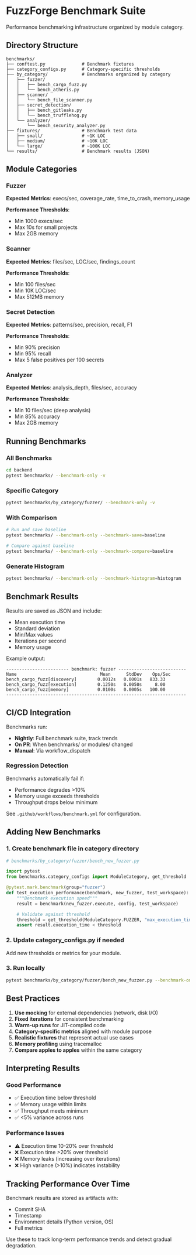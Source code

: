 # FuzzForge Benchmark Suite

Performance benchmarking infrastructure organized by module category.

## Directory Structure

```
benchmarks/
├── conftest.py              # Benchmark fixtures
├── category_configs.py      # Category-specific thresholds
├── by_category/             # Benchmarks organized by category
│   ├── fuzzer/
│   │   ├── bench_cargo_fuzz.py
│   │   └── bench_atheris.py
│   ├── scanner/
│   │   └── bench_file_scanner.py
│   ├── secret_detection/
│   │   ├── bench_gitleaks.py
│   │   └── bench_trufflehog.py
│   └── analyzer/
│       └── bench_security_analyzer.py
├── fixtures/                # Benchmark test data
│   ├── small/               # ~1K LOC
│   ├── medium/              # ~10K LOC
│   └── large/               # ~100K LOC
└── results/                 # Benchmark results (JSON)
```

## Module Categories

### Fuzzer
**Expected Metrics**: execs/sec, coverage_rate, time_to_crash, memory_usage

**Performance Thresholds**:
- Min 1000 execs/sec
- Max 10s for small projects
- Max 2GB memory

### Scanner
**Expected Metrics**: files/sec, LOC/sec, findings_count

**Performance Thresholds**:
- Min 100 files/sec
- Min 10K LOC/sec
- Max 512MB memory

### Secret Detection
**Expected Metrics**: patterns/sec, precision, recall, F1

**Performance Thresholds**:
- Min 90% precision
- Min 95% recall
- Max 5 false positives per 100 secrets

### Analyzer
**Expected Metrics**: analysis_depth, files/sec, accuracy

**Performance Thresholds**:
- Min 10 files/sec (deep analysis)
- Min 85% accuracy
- Max 2GB memory

## Running Benchmarks

### All Benchmarks
```bash
cd backend
pytest benchmarks/ --benchmark-only -v
```

### Specific Category
```bash
pytest benchmarks/by_category/fuzzer/ --benchmark-only -v
```

### With Comparison
```bash
# Run and save baseline
pytest benchmarks/ --benchmark-only --benchmark-save=baseline

# Compare against baseline
pytest benchmarks/ --benchmark-only --benchmark-compare=baseline
```

### Generate Histogram
```bash
pytest benchmarks/ --benchmark-only --benchmark-histogram=histogram
```

## Benchmark Results

Results are saved as JSON and include:
- Mean execution time
- Standard deviation
- Min/Max values
- Iterations per second
- Memory usage

Example output:
```
------------------------ benchmark: fuzzer --------------------------
Name                                Mean      StdDev    Ops/Sec
bench_cargo_fuzz[discovery]        0.0012s   0.0001s   833.33
bench_cargo_fuzz[execution]        0.1250s   0.0050s     8.00
bench_cargo_fuzz[memory]           0.0100s   0.0005s   100.00
---------------------------------------------------------------------
```

## CI/CD Integration

Benchmarks run:
- **Nightly**: Full benchmark suite, track trends
- **On PR**: When benchmarks/ or modules/ changed
- **Manual**: Via workflow_dispatch

### Regression Detection

Benchmarks automatically fail if:
- Performance degrades >10%
- Memory usage exceeds thresholds
- Throughput drops below minimum

See `.github/workflows/benchmark.yml` for configuration.

## Adding New Benchmarks

### 1. Create benchmark file in category directory
```python
# benchmarks/by_category/fuzzer/bench_new_fuzzer.py

import pytest
from benchmarks.category_configs import ModuleCategory, get_threshold

@pytest.mark.benchmark(group="fuzzer")
def test_execution_performance(benchmark, new_fuzzer, test_workspace):
    """Benchmark execution speed"""
    result = benchmark(new_fuzzer.execute, config, test_workspace)

    # Validate against threshold
    threshold = get_threshold(ModuleCategory.FUZZER, "max_execution_time_small")
    assert result.execution_time < threshold
```

### 2. Update category_configs.py if needed
Add new thresholds or metrics for your module.

### 3. Run locally
```bash
pytest benchmarks/by_category/fuzzer/bench_new_fuzzer.py --benchmark-only -v
```

## Best Practices

1. **Use mocking** for external dependencies (network, disk I/O)
2. **Fixed iterations** for consistent benchmarking
3. **Warm-up runs** for JIT-compiled code
4. **Category-specific metrics** aligned with module purpose
5. **Realistic fixtures** that represent actual use cases
6. **Memory profiling** using tracemalloc
7. **Compare apples to apples** within the same category

## Interpreting Results

### Good Performance
- ✅ Execution time below threshold
- ✅ Memory usage within limits
- ✅ Throughput meets minimum
- ✅ <5% variance across runs

### Performance Issues
- ⚠️ Execution time 10-20% over threshold
- ❌ Execution time >20% over threshold
- ❌ Memory leaks (increasing over iterations)
- ❌ High variance (>10%) indicates instability

## Tracking Performance Over Time

Benchmark results are stored as artifacts with:
- Commit SHA
- Timestamp
- Environment details (Python version, OS)
- Full metrics

Use these to track long-term performance trends and detect gradual degradation.
